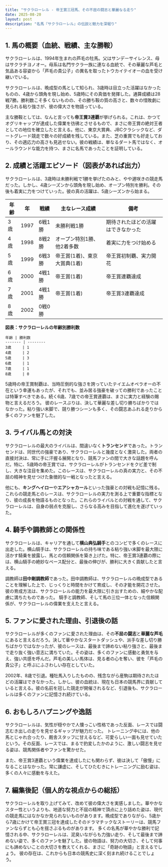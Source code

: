 ```yaml
---
title: "サクラローレル - 帝王賞三冠馬、その不屈の闘志と華麗なる走り"
date: 2025-08-20
layout: post
description: "名馬『サクラローレル』の伝説と魅力を深堀り"
---
```


## 1. 馬の概要（血統、戦績、主な勝鞍）

サクラローレルは、1994年生まれの芦毛の牡馬。父はサンデーサイレンス、母はサクラチヨノオー。母系は名門サクラ一族に連なる血統で、その華麗な芦毛と気品ある容姿から「芦毛の貴公子」の異名を取ったトウカイテイオーの血を受け継いでいる。  

サクラローレルは、晩成型の馬として知られ、3歳時は目立った活躍はなかったものの、4歳から頭角を現し始め、5歳時にその真価を発揮した。通算成績は28戦7勝。勝利数こそ多くないものの、その勝ち鞍の質の高さと、数々の惜敗劇に見られる粘り強さが、彼の偉大さを物語っている。

主な勝鞍としては、なんと言っても**帝王賞3連覇**が挙げられる。これは、かつてオグリキャップが達成した偉業を彷彿とさせるもので、まさに帝王賞の絶対王者としての地位を確立したと言える。他に、東京大賞典、JBCクラシックなど、ダートグレード競走で数々の好成績を残している。また、芝の重賞でも好走しており、その適応力の高さも見逃せない。彼の戦績は、単なるダート馬ではなく、オールラウンドな能力を持つ、まさに名馬であったことを証明している。


## 2. 成績と活躍エピソード（図表があれば出力）

サクラローレルは、3歳時は未勝利戦で1勝を挙げたのみと、やや遅咲きの競走馬だった。しかし、4歳シーズンから頭角を現し始め、オープン特別を勝利。その後も着実に力をつけていった。彼の真の活躍は、5歳シーズンから始まる。

| 年齢 | 年 | 戦績 | 主なレース成績 | 備考 |
|---|---|---|---|---|
| 3歳 | 1997 | 6戦1勝 | 未勝利戦1勝 | 期待されたほどの活躍はできなかった |
| 4歳 | 1998 | 8戦2勝 | オープン特別1勝、他2着多数 | 着実に力をつけ始める |
| 5歳 | 1999 | 6戦3勝 | 帝王賞(1着)、東京大賞典(1着) | 帝王賞初制覇、実力開花 |
| 6歳 | 2000 | 4戦1勝 | 帝王賞(1着) | 帝王賞連覇達成 |
| 7歳 | 2001 | 4戦1勝 | 帝王賞(1着) | 帝王賞3連覇達成 |
| 8歳 | 2002 | 0戦0勝 |  |  |


**図表：サクラローレルの年齢別勝利数**

```
年齢 | 勝利数
------- | --------
3歳     | 1
4歳     | 2
5歳     | 3
6歳     | 1
7歳     | 1
8歳     | 0
```

5歳時の帝王賞制覇は、当時圧倒的な強さを誇っていたテイエムオペラオーの不在という幸運もあったが、それでも、並み居る強豪を破っての勝利であったことは特筆すべきである。続く6歳、7歳での帝王賞連覇は、まさに実力と経験の賜物と言えるだろう。  彼のレースぶりは、決して華麗な差し切り勝ちばかりではなかった。粘り強い末脚で、競り勝つシーンも多く、その闘志あふれる走りから多くのファンを魅了した。


## 3. ライバル馬との対決

サクラローレルの最大のライバルは、間違いなく**トランセンド**であった。トランセンドは、同世代の強豪であり、サクラローレルと幾度となく激突した。両者の直接対決は、常に手に汗握る展開となり、競馬ファンの間で大きな話題を呼んだ。特に、5歳時の帝王賞では、サクラローレルがトランセンドをクビ差で制し、大きな注目を集めた。このレースは、サクラローレルの真の実力と、その不屈の精神を見せつけた象徴的な一戦となったと言える。

他にも、**キングヘイロー**や**エアシャカール**といった強豪との対戦も記憶に残る。これらの競走馬とのレースは、サクラローレルの実力を測る上で重要な指標となり、彼の成長を物語るものとなった。これらのライバルとの対戦を通して、サクラローレルは、自身の弱点を克服し、さらなる高みを目指して進化を遂げていった。


## 4. 騎手や調教師との関係性

サクラローレルは、キャリアを通して**横山典弘騎手**とのコンビで多くのレースに出走した。横山騎手は、サクラローレルの持ち味である粘り強い末脚を最大限に活かす騎乗を披露し、馬との信頼関係を築き上げた。特に、帝王賞3連覇の際には、横山騎手の絶妙なペース配分と、最後の伸びが、勝利に大きく貢献したと言える。

調教師は**田中剛調教師**であった。田中調教師は、サクラローレルの晩成型であることを理解した上で、じっくりと時間をかけて育成し、その才能を開花させた。彼の育成方法は、サクラローレルの能力を最大限に引き出すための、細やかな配慮に満ちたものであった。  騎手と調教師、そして馬の三位一体となった信頼関係が、サクラローレルの偉業を支えたと言える。


## 5. ファンに愛された理由、引退後の話

サクラローレルが多くのファンに愛された理由は、その**不屈の闘志**と**華麗な芦毛**にあると言えるだろう。決して華やかなスタートダッシュや、派手な差し切り勝ちばかりではなかったが、彼のレースは、最後まで諦めない粘り強さと、最後まで走り抜く強い意志に満ちていた。その姿は、多くのファンに感動と勇気を与え、強い共感を呼んだ。芦毛の美しい馬体は、見る者の心を奪い、彼を「芦毛の貴公子」と呼ぶにふさわしい存在としていた。

2002年、8歳で引退。種牡馬入りしたものの、残念ながら産駒は期待されたほどの活躍はできなかった。しかし、彼の血統は、現在も日本の競馬界に貢献していると言える。彼の名前を冠した競走が開催されるなど、引退後も、サクラローレルは多くのファンに記憶され続けている。


## 6. おもしろハプニングや逸話

サクラローレルは、気性が穏やかで人懐っこい性格であった反面、レースでは闘志むき出しの走りを見せるギャップが魅力だった。  トレーニング中には、他の馬とじゃれ合ったり、厩舎スタッフに甘えるなど、可愛らしい一面も見せていたという。その反面、レースでは、まるで豹変したかのように、激しい闘志を見せる姿は、競馬関係者やファンを驚かせた。

また、帝王賞3連覇という偉業を達成したにも関わらず、彼は決して「傲慢」になることはなかった。常に謙虚に、そしてひたむきにトレーニングに励む姿は、多くの人々に感動を与えた。


## 7. 編集後記（個人的な視点からの総括）

サクラローレルを取り上げてみて、改めて彼の偉大さを実感しました。華やかなスター性というよりも、地道な努力と不屈の精神で頂点に上り詰めた姿は、現代の競走馬にはなかなか見られないものがあります。晩成型でありながら、5歳から7歳にかけて帝王賞三冠を達成したそのドラマチックなストーリーは、競馬ファンならずとも心を揺さぶるものがあります。  多くの名馬が華やかな勝利で記憶される中、サクラローレルは、泥臭いながらも力強い走り、そして最後まで諦めない姿で、多くのファンを魅了した。彼の物語は、努力の大切さ、そして何事にも諦めないことの大切さを教えてくれる、まさに「奇跡の物語」と言えるでしょう。  彼の存在は、これからも日本の競馬史に深く刻まれ続けることでしょう。
